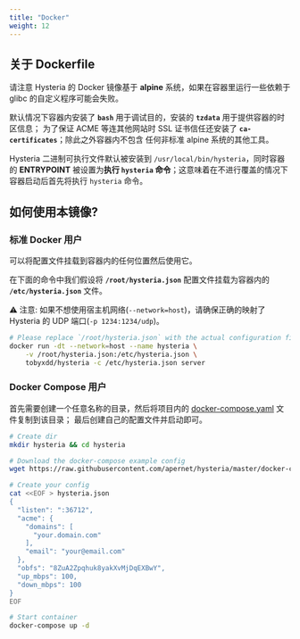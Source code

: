 ```yaml
---
title: "Docker"
weight: 12
---
```


## 关于 Dockerfile

请注意 Hysteria 的 Docker 镜像基于 **alpine** 系统，如果在容器里运行一些依赖于 glibc 的自定义程序可能会失败。

默认情况下容器内安装了 **`bash`** 用于调试目的，安装的 **`tzdata`** 用于提供容器的时区信息；
为了保证 ACME 等连其他网站时 SSL 证书信任还安装了 **`ca-certificates`**；除此之外容器内不包含
任何非标准 alpine 系统的其他工具。

Hysteria 二进制可执行文件默认被安装到 `/usr/local/bin/hysteria`，同时容器的 **ENTRYPOINT**
被设置为**执行 `hysteria` 命令**；这意味着在不进行覆盖的情况下容器启动后首先将执行 `hysteria`
命令。

## 如何使用本镜像?

### 标准 Docker 用户

可以将配置文件挂载到容器内的任何位置然后使用它。

在下面的命令中我们假设将 **`/root/hysteria.json`** 配置文件挂载为容器内的 **`/etc/hysteria.json`** 文件。

⚠️ 注意: 如果不想使用宿主机网络(`--network=host`)，请确保正确的映射了 Hysteria 的 UDP 端口(`-p 1234:1234/udp`)。

```sh
# Please replace `/root/hysteria.json` with the actual configuration file location
docker run -dt --network=host --name hysteria \
    -v /root/hysteria.json:/etc/hysteria.json \
    tobyxdd/hysteria -c /etc/hysteria.json server
```

### Docker Compose 用户 

首先需要创建一个任意名称的目录，然后将项目内的 [docker-compose.yaml](https://raw.githubusercontent.com/apernet/hysteria/master/docker-compose.yaml) 文件复制到该目录；
最后创建自己的配置文件并启动即可。

```sh
# Create dir
mkdir hysteria && cd hysteria

# Download the docker-compose example config
wget https://raw.githubusercontent.com/apernet/hysteria/master/docker-compose.yaml

# Create your config
cat <<EOF > hysteria.json
{
  "listen": ":36712",
  "acme": {
    "domains": [
      "your.domain.com"
    ],
    "email": "your@email.com"
  },
  "obfs": "8ZuA2Zpqhuk8yakXvMjDqEXBwY",
  "up_mbps": 100,
  "down_mbps": 100
}
EOF

# Start container
docker-compose up -d
```

